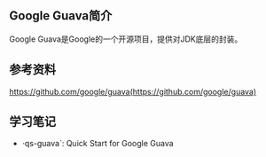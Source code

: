 ## Google Guava简介
Google Guava是Google的一个开源项目，提供对JDK底层的封装。

## 参考资料
https://github.com/google/guava(https://github.com/google/guava)

## 学习笔记
 * ·qs-guava`: Quick Start for Google Guava
